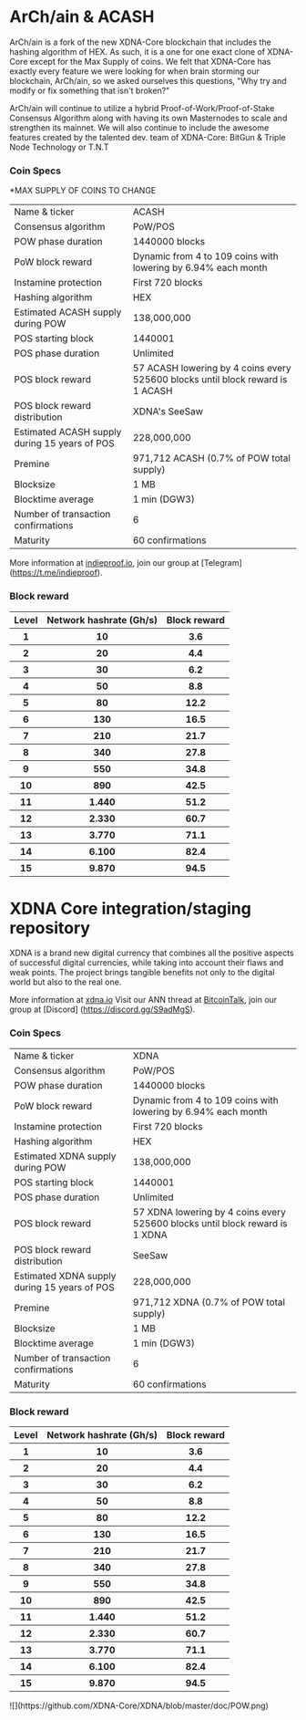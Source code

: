 ArCh/ain & ACASH
=====================================

ArCh/ain is a fork of the new XDNA-Core blockchain that includes the hashing algorithm of HEX. As such, it is a one for one exact clone of XDNA-Core except for the Max Supply of coins. We felt that XDNA-Core has exactly every feature we were looking for when brain storming our blockchain, ArCh/ain, so we asked ourselves this questions, "Why try and modify or fix something that isn't broken?"

ArCh/ain will continue to utilize a hybrid Proof-of-Work/Proof-of-Stake Consensus Algorithm along with having its own Masternodes to scale and strengthen its mainnet. We will also continue to include the awesome features created by the talented dev. team of XDNA-Core: BitGun & Triple Node Technology or T.N.T 

### Coin Specs
*MAX SUPPLY OF COINS TO CHANGE

<table>
<tr><td>Name & ticker</td><td>ACASH</td></tr>
<tr><td>Consensus algorithm</td><td>PoW/POS</td></tr>
<tr><td>POW phase duration</td><td>1440000 blocks</td></tr>
<tr><td>PoW block reward</td><td>Dynamic from 4 to 109 coins with lowering by 6.94% each month</td></tr>
<tr><td>Instamine protection</td><td>First 720 blocks</td></tr>
<tr><td>Hashing algorithm</td><td>HEX</td></tr>
<tr><td>Estimated ACASH supply during POW</td><td>138,000,000</td></tr>
<tr><td>POS starting block</td><td>1440001</td></tr>
<tr><td>POS phase duration</td><td>Unlimited</td></tr>
<tr><td>POS block reward</td><td>57 ACASH lowering by 4 coins every 525600 blocks until block reward is 1 ACASH</td></tr>
<tr><td>POS block reward distribution</td><td>XDNA's SeeSaw</td></tr>
<tr><td>Estimated ACASH supply during 15 years of POS</td><td>228,000,000</td></tr>
<tr><td>Premine</td><td>971,712 ACASH (0.7% of POW total supply)</td></tr>
<tr><td>Blocksize</td><td>1 MB</td></tr>
<tr><td>Blocktime average</td><td>1 min (DGW3)</td></tr>
<tr><td>Number of transaction confirmations</td><td>6</td></tr>
<tr><td>Maturity</td><td>60 confirmations</td></tr>
</table>

More information at [indieproof.io](https://indieproof.io/arch), join our group at [Telegram] (https://t.me/indieproof).

### Block reward

<table>
<tr><th>Level</th><th>Network hashrate (Gh/s)</th><th>Block reward</th></tr>
<tr><th>1</th><th>10</th><th>3.6</th></tr>
<tr><th>2</th><th>20</th><th>4.4</th></tr>
<tr><th>3</th><th>30</th><th>6.2</th></tr>
<tr><th>4</th><th>50</th><th>8.8</th></tr>
<tr><th>5</th><th>80</th><th>12.2</th></tr>
<tr><th>6</th><th>130</th><th>16.5</th></tr>
<tr><th>7</th><th>210</th><th>21.7</th></tr>
<tr><th>8</th><th>340</th><th>27.8</th></tr>
<tr><th>9</th><th>550</th><th>34.8</th></tr>
<tr><th>10</th><th>890</th><th>42.5</th></tr>
<tr><th>11</th><th>1.440</th><th>51.2</th></tr>
<tr><th>12</th><th>2.330</th><th>60.7</th></tr>
<tr><th>13</th><th>3.770</th><th>71.1</th></tr>
<tr><th>14</th><th>6.100</th><th>82.4</th></tr>
<tr><th>15</th><th>9.870</th><th>94.5</th></tr>
</table>

XDNA Core integration/staging repository
=====================================

XDNA is a brand new digital currency that combines all the positive aspects of successful digital currencies, while taking into account their flaws and weak points.
The project brings tangible benefits not only to the digital world but also to the real one.


More information at [xdna.io](https://xdna.io) Visit our ANN thread at [BitcoinTalk](https://bitcointalk.org/index.php?topic=4517612.0), join our group at [Discord] (https://discord.gg/S9adMgS).

### Coin Specs

<table>
<tr><td>Name & ticker</td><td>XDNA</td></tr>
<tr><td>Consensus algorithm</td><td>PoW/POS</td></tr>
<tr><td>POW phase duration</td><td>1440000 blocks</td></tr>
<tr><td>PoW block reward</td><td>Dynamic from 4 to 109 coins with lowering by 6.94% each month</td></tr>
<tr><td>Instamine protection</td><td>First 720 blocks</td></tr>
<tr><td>Hashing algorithm</td><td>HEX</td></tr>
<tr><td>Estimated XDNA supply during POW</td><td>138,000,000</td></tr>
<tr><td>POS starting block</td><td>1440001</td></tr>
<tr><td>POS phase duration</td><td>Unlimited</td></tr>
<tr><td>POS block reward</td><td>57 XDNA lowering by 4 coins every 525600 blocks until block reward is 1 XDNA</td></tr>
<tr><td>POS block reward distribution</td><td>SeeSaw</td></tr>
<tr><td>Estimated XDNA supply during 15 years of POS</td><td>228,000,000</td></tr>
<tr><td>Premine</td><td>971,712 XDNA (0.7% of POW total supply)</td></tr>
<tr><td>Blocksize</td><td>1 MB</td></tr>
<tr><td>Blocktime average</td><td>1 min (DGW3)</td></tr>
<tr><td>Number of transaction confirmations</td><td>6</td></tr>
<tr><td>Maturity</td><td>60 confirmations</td></tr>
</table>


### Block reward

<table>
<tr><th>Level</th><th>Network hashrate (Gh/s)</th><th>Block reward</th></tr>
<tr><th>1</th><th>10</th><th>3.6</th></tr>
<tr><th>2</th><th>20</th><th>4.4</th></tr>
<tr><th>3</th><th>30</th><th>6.2</th></tr>
<tr><th>4</th><th>50</th><th>8.8</th></tr>
<tr><th>5</th><th>80</th><th>12.2</th></tr>
<tr><th>6</th><th>130</th><th>16.5</th></tr>
<tr><th>7</th><th>210</th><th>21.7</th></tr>
<tr><th>8</th><th>340</th><th>27.8</th></tr>
<tr><th>9</th><th>550</th><th>34.8</th></tr>
<tr><th>10</th><th>890</th><th>42.5</th></tr>
<tr><th>11</th><th>1.440</th><th>51.2</th></tr>
<tr><th>12</th><th>2.330</th><th>60.7</th></tr>
<tr><th>13</th><th>3.770</th><th>71.1</th></tr>
<tr><th>14</th><th>6.100</th><th>82.4</th></tr>
<tr><th>15</th><th>9.870</th><th>94.5</th></tr>
</table>
![](https://github.com/XDNA-Core/XDNA/blob/master/doc/POW.png)
